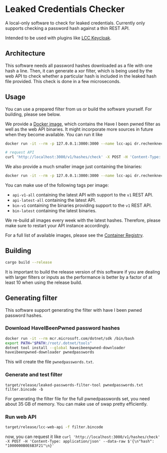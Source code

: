 # Leaked Credentials Checker

A local-only software to check for leaked credentials. Currently only supports checking a password hash against a thin REST API.

Intended to be used with plugins like [LCC Keycloak](https://rechenknecht.net/mixxplorer/lcc/lcc-keycloak).

## Architecture

This software needs all password hashes downloaded as a file with one hash a line. Then, it can generate a xor filter, which is being used by the web API to check whether a particular hash is included in the leaked hash file provided. This check is done in a few microseconds.

## Usage

You can use a prepared filter from us or build the software yourself. For building, please see below.

We provide a [Docker image](./Dockerfile_filter), which contains the Have I been pwned filter as well as the web API binaries. It might incorporate more sources in future when they become available. You can run it like

```bash
docker run -it --rm -p 127.0.0.1:3000:3000 --name lcc-api dr.rechenknecht.net/mixxplorer/lcc/lcc:api-latest-all

# request API
curl 'http://localhost:3000/v1/hashes/check' -X POST -H 'Content-Type: application/json' --data-raw $'{\n"hash": "1000000A0E3B9F25FF41DE4B5A"\n}' -v
```

We also provide a much smaller image just containing the binaries:

```bash
docker run -it --rm -p 127.0.0.1:3000:3000 --name lcc-api dr.rechenknecht.net/mixxplorer/lcc/lcc:bin-latest
```

You can make use of the following tags per image:

* `api-v1-all` containing the latest API with support to the `v1` REST API.
* `api-latest-all` containing the latest API.
* `bin-v1` containing the binaries providing support to the `v1` REST API.
* `bin-latest` containing the latest binaries.

We re-build all images every week with the latest hashes. Therefore, please make sure to restart your API instance accordingly.

For a full list of available images, please see the [Container Registry](https://rechenknecht.net/mixxplorer/lcc/lcc/container_registry).

## Building

```bash
cargo build --release
```

It is important to build the release version of this software if you are dealing with larger filters or inputs as the performance is better by a factor of at least 10 when using the release build.

## Generating filter

This software support generating the filter with have I been pwned password hashes.

### Download HaveIBeenPwned password hashes

```bash
docker run -it --rm mcr.microsoft.com/dotnet/sdk /bin/bash
export PATH="$PATH:/root/.dotnet/tools"
dotnet tool install --global haveibeenpwned-downloader
haveibeenpwned-downloader pwnedpasswords
```

This will create the file `pwnedpasswords.txt`.

### Generate and test filter

`target/release/leaked-passwords-filter-tool pwnedpasswords.txt filter.bincode -b`

For generating the filter file for the full pwnedpasswords set, you need about 35 GB of memory. You can make use of swap pretty efficiently.

### Run web API

```bash
target/release/lcc-web-api -f filter.bincode
```

now, you can request it like `curl 'http://localhost:3000/v1/hashes/check' -X POST -H 'Content-Type: application/json' --data-raw $'{\n"hash": "1000000B0E6B3F21"\n}'`
